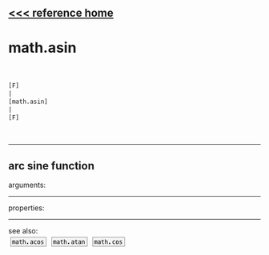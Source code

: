 [<<< reference home](ceammc_lib.md)
---

# math.asin

```


[F]
|
[math.asin]
|
[F]

            
```
---
arc sine function
---
arguments:


---
properties:


---
see also:<br>
[![math.acos](img/object_math.acos.png)](math.acos.md)
[![math.atan](img/object_math.atan.png)](math.atan.md)
[![math.cos](img/object_math.cos.png)](math.cos.md)
